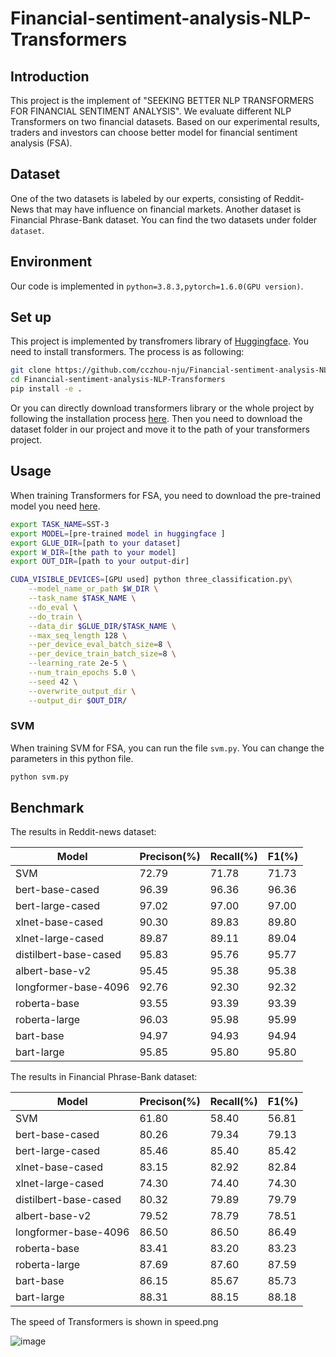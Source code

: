 # Financial-sentiment-analysis-NLP-Transformers

## Introduction
This project is the implement of "SEEKING BETTER NLP TRANSFORMERS FOR FINANCIAL SENTIMENT ANALYSIS". We evaluate different NLP Transformers on two financial datasets. Based on our experimental results, traders and investors can choose better model for financial sentiment analysis (FSA). 

## Dataset
One of the two datasets is labeled by our experts, consisting of Reddit-News that may have influence on financial markets. Another dataset is Financial Phrase-Bank dataset. You can find the two datasets under folder `dataset`.  

## Environment
Our code is implemented in `python=3.8.3,pytorch=1.6.0(GPU version)`. 

## Set up
This project is implemented by transfromers library of [Huggingface](https://github.com/huggingface/transformers). You need to install transformers. The process is as following:

```bash
git clone https://github.com/cczhou-nju/Financial-sentiment-analysis-NLP-Transformers.git
cd Financial-sentiment-analysis-NLP-Transformers
pip install -e .
```

Or you can directly download transformers library or the whole project by following the installation process [here](https://github.com/huggingface/transformers). Then you need to download the dataset folder in our project and move it to the path of your transformers project. 

## Usage
When training Transformers for FSA, you need to download the pre-trained model you need [here](https://huggingface.co/models). 

```bash
export TASK_NAME=SST-3
export MODEL=[pre-trained model in huggingface ]
export GLUE_DIR=[path to your dataset]
export W_DIR=[the path to your model]
export OUT_DIR=[path to your output-dir]

CUDA_VISIBLE_DEVICES=[GPU used] python three_classification.py\
    --model_name_or_path $W_DIR \
    --task_name $TASK_NAME \
    --do_eval \
    --do_train \
    --data_dir $GLUE_DIR/$TASK_NAME \
    --max_seq_length 128 \
    --per_device_eval_batch_size=8 \
    --per_device_train_batch_size=8 \
    --learning_rate 2e-5 \
    --num_train_epochs 5.0 \
    --seed 42 \
    --overwrite_output_dir \
    --output_dir $OUT_DIR/
```

### SVM
When training SVM for FSA, you can run the file `svm.py`. You can change the parameters in this python file.

```python
python svm.py
```


## Benchmark
The results in Reddit-news dataset:

| Model                 | Precison(%) | Recall(%)   | F1(%)   |  
| --------------------- | ----------- | ----------- | ------- |  
| SVM                   | 72.79       | 71.78       | 71.73   |  
| bert-base-cased       | 96.39       | 96.36       | 96.36   |  
| bert-large-cased      | 97.02       | 97.00       | 97.00   |  
| xlnet-base-cased      | 90.30       | 89.83       | 89.80   |  
| xlnet-large-cased     | 89.87       | 89.11       | 89.04   |  
| distilbert-base-cased | 95.83       | 95.76       | 95.77   |  
| albert-base-v2        | 95.45       | 95.38       | 95.38   |  
| longformer-base-4096  | 92.76       | 92.30       | 92.32   |  
| roberta-base          | 93.55       | 93.39       | 93.39   |  
| roberta-large         | 96.03       | 95.98       | 95.99   |  
| bart-base             | 94.97       | 94.93       | 94.94   |  
| bart-large            | 95.85       | 95.80       | 95.80   |  
 
The results in Financial Phrase-Bank dataset:

| Model                 | Precison(%) | Recall(%)   | F1(%)   |  
| --------------------- | ----------- | ----------- | ------- |  
| SVM                   | 61.80       | 58.40       | 56.81   |  
| bert-base-cased       | 80.26       | 79.34       | 79.13   |  
| bert-large-cased      | 85.46       | 85.40       | 85.42   |  
| xlnet-base-cased      | 83.15       | 82.92       | 82.84   |  
| xlnet-large-cased     | 74.30       | 74.40       | 74.30   |  
| distilbert-base-cased | 80.32       | 79.89       | 79.79   |  
| albert-base-v2        | 79.52       | 78.79       | 78.51   |  
| longformer-base-4096  | 86.50       | 86.50       | 86.49   |  
| roberta-base          | 83.41       | 83.20       | 83.23   |  
| roberta-large         | 87.69       | 87.60       | 87.59   |  
| bart-base             | 86.15       | 85.67       | 85.73   |  
| bart-large            | 88.31       | 88.15       | 88.18   |  

The speed of Transformers is shown in speed.png

![image](https://github.com/cczhou-nju/Financial-sentiment-analysis-NLP-Transformers/blob/main/speed.png)
